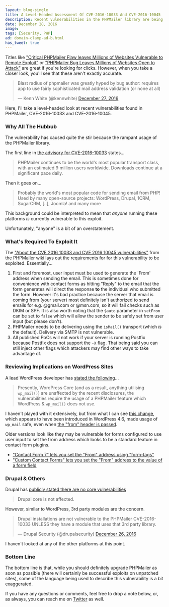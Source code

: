 ```yaml
---
layout: blog-single
title: A Level-Headed Assessment Of CVE-2016-10033 And CVE-2016-10045
description: Recent vulnerabilities in the PHPMailer library are being sensationalized by publishers. Let's look at them objectively.
date: December 28, 2016
image:
tags: [Security, PHP]
ad: domain-clamp-ad-b.html
has_tweet: true
---
```


Titles like ["Critical PHPMailer Flaw leaves Millions of Websites Vulnerable to Remote Exploit"](http://thehackernews.com/2016/12/phpmailer-security.html) or ["PHPMailer Bug Leaves Millions of Websites Open to Attack"](https://threatpost.com/phpmailer-bug-leaves-millions-of-websites-open-to-attack/122775/) are great if you're looking for clicks. However, when you take a closer look, you'll see that these aren't exactly accurate.

<blockquote class="twitter-tweet" data-lang="en"><p lang="en" dir="ltr">Blast radius of phpmailer was greatly hyped by bug author: requires app to use fairly sophisticated mail address validation (or none at all)</p>&mdash; Kenn White (@kennwhite) <a href="https://twitter.com/kennwhite/status/813777152466419712">December 27, 2016</a></blockquote>

Here, I'll take a level-headed look at recent vulnerabilities found in PHPMailer, CVE-2016-10033 and CVE-2016-10045.

<!-- excerpt_separator -->

### Why All The Hubbub 

The vulnerability has caused quite the stir because the rampant usage of the PHPMailer library. 

The first line in [the advisory for CVE-2016-10033](https://legalhackers.com/advisories/PHPMailer-Exploit-Remote-Code-Exec-CVE-2016-10033-Vuln.html) states...

> PHPMailer continues to be the world's most popular transport class, with an estimated 9 million users worldwide. Downloads continue at a significant
pace daily.

Then it goes on...

> Probably the world's most popular code for sending email from PHP!
Used by many open-source projects: WordPress, Drupal, 1CRM, SugarCRM, [..], Joomla! and many more

This background could be interpreted to mean that *anyone* running these platforms *is* currently vulnerable to this exploit. 

Unfortunately, "anyone" is a bit of an overstatement.

### What's Required To Exploit It

The ["About the CVE 2016 10033 and CVE 2016 10045 vulnerabilities"](https://github.com/PHPMailer/PHPmailer/wiki/About-the-cve-2016-10033-and-cve-2016-10045-vulnerabilities) from the PHPMailer wiki lays out the requirements for for this vulnerability to be exploited. Essentially...

1. First and foremost, user input must be used to generate the 'From' address when sending the email. This is sometimes done for convenience with contact forms as hitting "Reply" to the email that the form generates will direct the response **to** the individual who submitted the form. However it's bad practice because the server that email is coming from (your server) most definitely isn't authorized to send emails for e.g. @gmail.com or @msn.com, so it will fail checks such as DKIM or SPF. It is also worth noting that the `$auto` parameter in `setFrom` can be set to `false` which will allow the sender to be safely set from user input (but please don't).
2. PHPMailer needs to be delivering using the `isMail()` transport (which *is* the default). Delivery via SMTP is not vulnerable.
3. All published PoCs will not work if your server is running Postfix because Postfix does not support the `-X` flag. That being said you can still inject other flags which attackers may find other ways to take advantage of.

### Reviewing Implications on WordPress Sites

A lead WordPress developer has [stated the following](https://core.trac.wordpress.org/ticket/37210#trac-change-14-1482913077988770)...

> Presently, WordPress Core (and as a result, anything utilising `wp_mail()`) are unaffected by the recent disclosures, the vulnerabilities require the usage of a PHPMailer feature which WordPress & `wp_mail()` does not use.

I haven't played with it extensively, but from what I can see [this change](https://core.trac.wordpress.org/changeset/38287), which appears to have been introduced in WordPress 4.6, made usage of `wp_mail` safe, even when [the "from" header is passed](https://github.com/WordPress/WordPress/blob/4.7-branch/wp-includes/pluggable.php#L253-L271).

Older versions look like they may be vulnerable for forms configured to use user input to set the from address which looks to be a standard feature in contact form plugins.

- ["Contact Form 7" lets you set the "From" address using "form-tags"](http://contactform7.com/admin-screen/)
- ["Custom Contact Forms" lets you set the "From" address to the value of a form field](https://github.com/tlovett1/custom-contact-forms/blob/545460b77a8165d60435e3178b074a255161b0c8/classes/class-ccf-form-handler.php#L1001)

### Drupal & Others

Drupal has [publicly stated there are no core vulnerabilities](https://www.drupal.org/psa-2016-004)

> Drupal core is not affected.

However, similar to WordPress, 3rd party modules are the concern.

<blockquote class="twitter-tweet" data-lang="en"><p lang="en" dir="ltr">Drupal installations are not vulnerable to the PHPMailer CVE-2016-10033 UNLESS they have a module that uses that 3rd party library.</p>&mdash; Drupal Security (@drupalsecurity) <a href="https://twitter.com/drupalsecurity/status/813488503153639424">December 26, 2016</a></blockquote>

I haven't looked at any of the other platforms at this point.

### Bottom Line

The bottom line is that, while you should definitely upgrade PHPMailer as soon as possible (there will certainly be successful exploits on unpatched sites), some of the language being used to describe this vulnerability is a bit exaggerated.

If you have any questions or comments, feel free to drop a note below, or, as always, you can reach me on [Twitter](http://twitter.com/maxpchadwick) as well.

